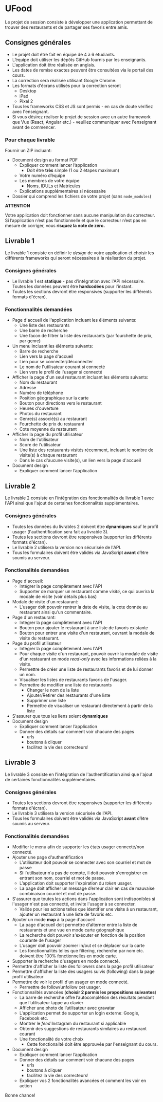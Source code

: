# UFood

Le projet de session consiste à développer une application permettant de trouver des restaurants et de partager ses favoris entre amis.

## Consignes générales

* Le projet doit être fait en équipe de 4 à 6 étudiants.
* L’équipe doit utiliser les dépôts GitHub fournis par les enseignants.
* L'application doit être réalisée en anglais.
* Les dates de remise exactes peuvent être consultées via le portail des cours.
* La correction sera réalisée utilisant Google Chrome.
* Les formats d'écrans utilisés pour la correction seront
    * Desktop
    * iPad
    * Pixel 2
* Tous les frameworks CSS et JS sont permis - en cas de doute vérifiez avec l'enseignant.
* Si vous désirez réaliser le projet de session avec un autre framework que Vue (React, Angular etc.) - veuillez communiquer avec l'enseignant avant de commencer.

### Pour chaque livrable

Fournir un ZIP incluant:

* Document design au format PDF
    * Expliquer comment lancer l’application
        * Doit être **très** simple (1 ou 2 étapes maximum)
    * Votre numéro d’équipe
    * Les membres de votre équipe
        * Noms, IDULs et Matricules
    * Explications supplémentaires si nécessaire
* Dossier qui comprend les fichiers de votre projet (sans `node_modules`)

**ATTENTION**

Votre application doit fonctionner sans aucune manipulation du correcteur. Si l’application n’est pas fonctionnelle et que le correcteur n’est pas en mesure de corriger, vous **risquez la note de zéro.**

## Livrable 1

Le livrable 1 consiste en définir le *design* de votre application et choisir les différents frameworks qui seront nécessaires à la réalisation du projet.

### Consignes générales

* Le livrable 1 est **statique** - pas d'intégration avec l'API nécessaire. Toutes les données peuvent être **hardcodées** pour l'instant.
* Toutes les sections devront être responsives (supporter les différents formats d'écran).

### Fonctionnalités demandées

* Page d'accueil de l'application incluant les éléments suivants:
    * Une liste des restaurants
    * Une barre de recherche
    * Une facon de filtrer la liste des restaurants (par fourchette de prix, par genre)
* Un menu incluant les éléments suivants:
    * Barre de recherche
    * Lien vers la page d'accueil
    * Lien pour se connecter/déconnecter
    * Le nom de l'utilisateur courant si connecté
    * Lien vers le profil de l'usager si connecté
* Afficher la page d'un seul restaurant incluant les éléments suivants:
    * Nom du restaurant
    * Adresse
    * Numéro de téléphone
    * Position géographique sur la carte
    * Bouton pour directions vers le restaurant
    * Heures d'ouverture
    * Photos du restaurant
    * Genre(s) associé(s) au restaurant
    * Fourchette de prix du restaurant
    * Cote moyenne du restaurant
* Afficher la page du profil utilisateur
    * Nom de l'utilisateur
    * Score de l'utilisateur
    * Une liste des restaurants visités récemment, incluant le nombre de visite(s) à chaque restaurant
    * Dans le cas d'aucune visite(s), un lien vers la page d'accueil
* Document design
    * Expliquer comment lancer l’application

## Livrable 2

Le livrable 2 consiste en l'intégration des fonctionnalités du livrable 1 avec l'API ainsi que l'ajout de certaines fonctionnalités supplémentaires.

### Consignes générales

* Toutes les données du livrables 2 doivent être **dynamiques** sauf le profil usager (l'authentification sera fait au livrable 3).
* Toutes les sections devront être responsives (supporter les différents formats d'écran).
* Le livrable 2 utilisera la version non sécurisée de l'API.
* Tous les formulaires doivent être validés via JavaScript **avant** d’être soumis au serveur.

### Fonctionalités demandées

* Page d'accueil:
    * Intégrer la page complètement avec l'API
    * Supporter de marquer un restaurant comme *visité*, ce qui ouvrira la modale de visite (voir détails plus bas)
* Modale de visite d'un restaurant:
    * L'usager doit pouvoir rentrer la date de visite, la cote donnée au restaurant ainsi qu'un commentaire.
* Page d'un restaurant:
    * Intégrer la page complètement avec l'API
    * Bouton pour ajouter le restaurant à une liste de favoris existante
    * Bouton pour entrer une visite d'un restaurant, ouvrant la modale de visite du restaurant.
* Page du profil utilisateur
    * Intégrer la page complètement avec l'API
    * Pour chaque visite d'un restaurant, pouvoir ouvrir la modale de visite d'un restaurant en mode *read-only* avec les informations reliées à la visite.
    * Permettre de créer une liste de restaurants favoris et de lui donner un nom.
    * Visualiser les listes de restaurants favoris de l'usager.
    * Permettre de modifier une liste de restaurants
        * Changer le nom de la liste
        * Ajouter/Retirer des restaurants d'une liste
        * Supprimer une liste
        * Permettre de visualiser un restaurant directement à partir de la liste
* S'assurer que tous les liens soient **dynamiques**
* Document design
    * Expliquer comment lancer l’application
    * Donner des détails sur comment voir chacune des pages
        * urls
        * boutons à cliquer
        * facilitez la vie des correcteurs!

## Livrable 3

Le livrable 3 consiste en l'intégration de l'authentification ainsi que l'ajout de certaines fonctionnalités supplémentaires.

### Consignes générales

* Toutes les sections devront être responsives (supporter les différents formats d'écran).
* Le livrable 3 utilisera la version sécurisée de l'API.
* Tous les formulaires doivent être validés via JavaScript **avant** d’être soumis au serveur.

### Fonctionalités demandées

* Modifier le menu afin de supporter les états usager connecté/non connecté.
* Ajouter une page d'authentification
    * L’utilisateur doit pouvoir se connecter avec son courriel et mot de passe
    * Si l'utilisateur n'a pas de compte, il doit pouvoir s'enregistrer en entrant son nom, courriel et mot de passe.
    * L’application doit supporter l'expiration du *token* usager.
    * La page doit afficher un message d’erreur clair en cas de mauvaise combinaison courriel et mot de passe.
* S'assurer que toutes les actions dans l'application sont indisponibles si l'usager n'est pas connecté, et invite l'usager à se connecter.
    * Valide pour les actions telles que identifier une visite à un restaurant, ajouter un restaurant à une liste de favoris etc.
* Ajouter un mode **map** à la page d'accueil
    * La page d'accueil doit permettre d'alterner entre la liste de restaurants et une vue en mode carte géographique
    * La recherche doit pouvoir s'exécuter en fonction de la position courante de l'usager
    * L'usager doit pouvoir zoomer in/out et se déplacer sur la carte
    * Les fonctionnalités telles que filtering, recherche par nom etc. doivent être 100% fonctionnelles en mode carte.
* Supporter la recherche d'usagers en mode connecté.
* Permettre d'afficher la liste des followers dans la page profil utilisateur
* Permettre d'afficher la liste des usagers suivis (following) dans la page profil utilisateur
* Permettre de voir le profil d'un usager en mode connecté.
    * Permettre de follow/unfollow cet usager.
* Fonctionnalités avancées (**choisir 2 parmis les propositions suivantes**)
    * La barre de recherche offre l’autocomplétion des résultats pendant que l’utilisateur tappe au clavier
    * Afficher une photo de l’utilisateur avec gravatar
    * L'application permet de supporter un login externe: Google, Facebook etc.
    * Montrer le *feed* Instagram du restaurant si applicable
    * Obtenir des suggestions de restaurants similaires au restaurant courant
    * Une fonctionalité de votre choix
        * Cette fonctionalité doit être approuvée par l'enseignant du cours.
* Document design
    * Expliquer comment lancer l’application
    * Donner des détails sur comment voir chacune des pages
        * urls
        * boutons à cliquer
        * facilitez la vie des correcteurs!
    * Expliquer vos 2 fonctionalités avancées et comment les voir en action

Bonne chance!
